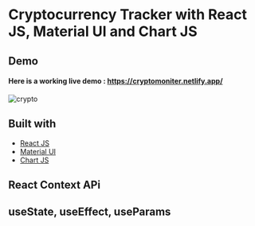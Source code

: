 # Cryptocurrency Tracker with React JS, Material UI and Chart JS

## Demo
#### Here is a working live demo :  https://cryptomoniter.netlify.app/
![crypto]([./directory_1/directory_2/.../directory_n/plot.png](https://raw.githubusercontent.com/ioumesh/crypto/master/WhatsApp%20Image%202022-07-30%20at%2011.45.27%20AM.jpeg))

## Built with 

- [React JS](https://reactjs.org/)
- [Material UI](https://v4.mui.com/)
- [Chart JS](https://reactchartjs.github.io/react-chartjs-2/#/)

## React Context APi
## useState, useEffect, useParams
